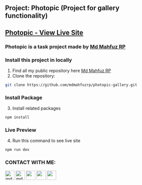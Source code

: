 ## Project: Photopic (Project for gallery functionality)
## [Photopic - View Live Site](https://its-option-2464a.web.app)

### Photopic is a task project made by [Md Mahfuz RP](https://mahfuzrp.netlify.app)

### Install this project in locally
1. Find all my public repository here [Md Mahfuz RP](https://github.com/mdmahfuzrp?tab=repositories)
2. Clone the repository:
```sh
git clone https://github.com/mdmahfuzrp/photopic-gallery.git
```

### Install Package
3. Install related packages
```sh
npm install
```

### Live Preview
4. Run this command to see live site
```sh
npm run dev
```

### CONTACT WITH ME:
<div align="left">
<a href="https://fb.com/mdmahfuzrp" target="blank"><img align="center" src="https://i.ibb.co/6bbvqCG/facebook-256x256.png" alt="mdmahfuzrp" height="30" width="30" /></a>
<a href="https://instagram.com/mdmahfuzrp" target="blank"><img align="center" src="https://i.ibb.co/tX0CDxd/instagram-256x256.png" alt="mdmahfuzrp" height="30" width="30" /></a>
<a href="https://twitter.com/mdmahfuzrp" target="blank"><img align="center" src="https://i.ibb.co/9VDdfFG/twitter-256x256.png" height="30" width="30" /></a>
<a href="https://www.linkedin.com/in/mdmahfuzrp" target="blank"><img align="center" src="https://i.ibb.co/FgZy8DM/linkedin-original-256x256.png" height="30" width="30" /></a>
<a href="https://www.youtube.com/@mdmahfuzrp" target="blank"><img align="center" src="https://i.ibb.co/sq6Bns0/youtube-256x256.png" height="30" width="30" /></a>
</div>